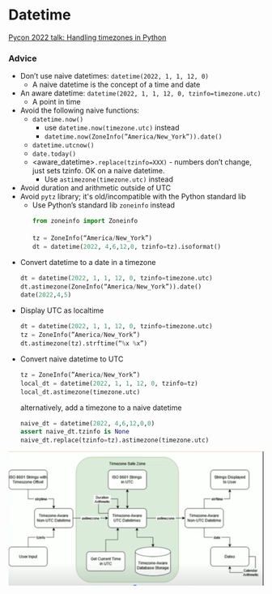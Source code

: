 # Datetime

[Pycon 2022 talk: Handling timezones in Python](https://www.youtube.com/watch?v=XZlPXLsSU2U)

### Advice
- Don’t use naive datetimes: `datetime(2022, 1, 1, 12, 0)`
  - A naive datetime is the concept of a time and date
- An aware datetime: `datetime(2022, 1, 1, 12, 0, tzinfo=timezone.utc)`
  - A point in time
- Avoid the following naive functions:
  - `datetime.now()`
    - use `datetime.now(timezone.utc)` instead
    - `datetime.now(ZoneInfo(”America/New_York”)).date()`
  - `datetime.utcnow()`
  - `date.today()`
  - <aware_datetime>`.replace(tzinfo=XXX)` - numbers don’t change, just sets tzinfo. OK on a naive datetime.
    - Use `astimezone(timezone.utc)` instead
- Avoid duration and arithmetic outside of UTC
- Avoid `pytz` library; it's old/incompatible with the Python standard lib
  - Use Python’s standard lib `zoneinfo` instead
    ```python
    from zoneinfo import Zoneinfo
    
    tz = ZoneInfo(“America/New_York”)
    dt = datetime(2022, 4,6,12,0, tzinfo=tz).isoformat()
    ```
- Convert datetime to a date in a timezone
  ```python
  dt = datetime(2022, 1, 1, 12, 0, tzinfo=timezone.utc)
  dt.astimezone(ZoneInfo(“America/New_York”)).date()
  date(2022,4,5)
  ```
- Display UTC as localtime
  ```python
  dt = datetime(2022, 1, 1, 12, 0, tzinfo=timezone.utc)
  tz = ZoneInfo(”America/New_York”)
  dt.astimezone(tz).strftime(“%x %x”)
  ````
- Convert naive datetime to UTC
  ```python
  tz = ZoneInfo(”America/New_York”)
  local_dt = datetime(2022, 1, 1, 12, 0, tzinfo=tz)
  local_dt.astimezone(timezone.utc)
  ```
  alternatively, add a timezone to a naive datetime
  ```python
  naive_dt = datetime(2022, 4,6,12,0,0)
  assert naive_dt.tzinfo is None
  naive_dt.replace(tzinfo=tz).astimezone(timezone.utc)
  ```       

![Python datetime](../_meta/images/python_datetime.png)